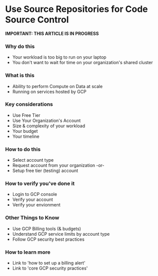 # Use Source Repositories for Code Source Control

**IMPORTANT: THIS ARTICLE IS IN PROGRESS**

### Why do this
 - Your workload is too big to run on your laptop
 - You don't want to wait for time on your organization's shared cluster

### What is this
 - Ability to perform Compute on Data at scale 
 - Running on services hosted by GCP

### Key considerations
 - Use Free Tier
 - Use Your Organization's Account
 - Size & complexity of your workload 
 - Your budget
 - Your timeline

### How to do this
 - Select account type
 - Request account from your organization -or-
 - Setup free tier (testing) account

### How to verify you've done it
 - Login to GCP console
 - Verify your account
 - Verify your envionment

### Other Things to Know
 - Use GCP Billing tools (& budgets)
 - Understand GCP service limits by account type
 - Follow GCP security best practices

### How to learn more
 - Link to 'how to set up a billing alert'
 - Link to 'core GCP security practices'